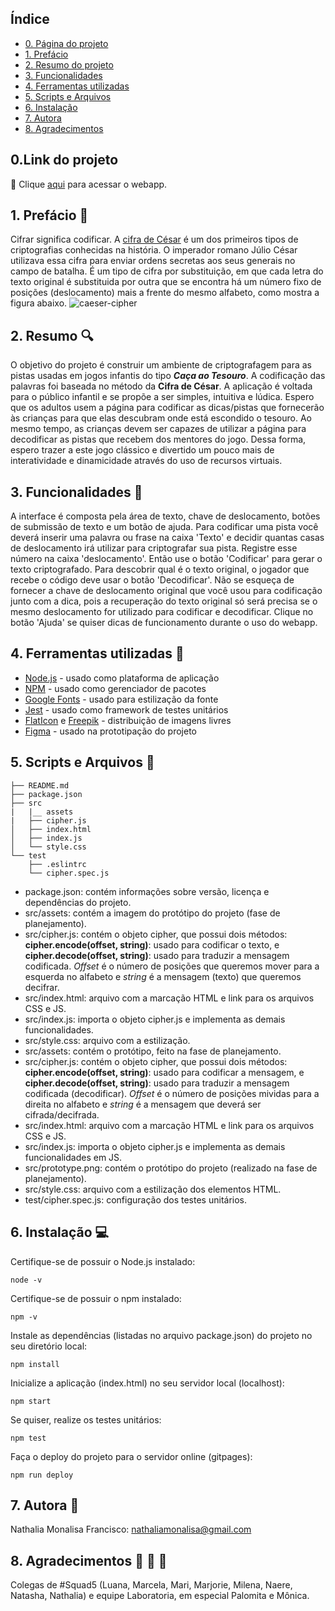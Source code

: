 ## Índice
* [0. Página do projeto](#0.pagina-do-projeto)
* [1. Prefácio](#1-prefácio)
* [2. Resumo do projeto](#2-resumo-do-projeto)
* [3. Funcionalidades](#3-funcionalidades)
* [4. Ferramentas utilizadas](#4-ferramentas-utilizadas)
* [5. Scripts e Arquivos](#5-scripts-e-arquivos)
* [6. Instalação](#6-instalação)
* [7. Autora](#7-autora)
* [8. Agradecimentos](#8-agradecimentos)


 ## 0.Link do projeto
 :pushpin:  Clique [aqui](https://nmonalisa.github.io/SAP004-cipher/) para acessar o webapp.


## 1. Prefácio :paperclip:
Cifrar significa codificar. A [cifra de
César](https://pt.wikipedia.org/wiki/Cifra_de_C%C3%A9sar) é um dos primeiros
tipos de criptografias conhecidas na história. O imperador romano Júlio César
utilizava essa cifra para enviar ordens secretas aos seus generais no campo de
batalha. É um
tipo de cifra por substituição, em que cada letra do texto original é
substituida por outra que se encontra há um número fixo de posições
(deslocamento) mais a frente do mesmo alfabeto, como mostra a figura abaixo.
![caeser-cipher](https://user-images.githubusercontent.com/11894994/60990999-07ffdb00-a320-11e9-87d0-b7c291bc4cd1.png)


## 2. Resumo :mag:
O objetivo do projeto é construir um ambiente de criptografagem para as pistas usadas em jogos infantis do tipo ___Caça ao Tesouro___. A codificação das palavras foi baseada no método da __Cifra de César__. A aplicação é voltada para o público infantil e se propõe a ser simples, intuitiva e lúdica. Espero que os adultos usem a página para codificar as dicas/pistas que fornecerão às crianças para que elas descubram onde está escondido o tesouro. Ao mesmo tempo, as crianças devem ser capazes de utilizar a página para decodificar as pistas que recebem dos mentores do jogo. Dessa forma, espero trazer a este jogo clássico e divertido um pouco mais de interatividade e dinamicidade através do uso de recursos virtuais.

## 3. Funcionalidades 	:hammer:
A interface é composta pela área de texto, chave de deslocamento, botões de submissão de texto e um botão de ajuda. Para codificar uma pista você deverá inserir uma palavra ou frase na caixa 'Texto' e decidir quantas casas de deslocamento irá utilizar para criptografar sua pista. Registre esse número na caixa 'deslocamento'. Então use o botão 'Codificar' para gerar o texto criptografado. Para descobrir qual é o texto original, o jogador que recebe o código deve usar o botão 'Decodificar'. Não se esqueça de fornecer a chave de deslocamento original que você usou para codificação junto com a dica, pois a recuperação do texto original só será precisa se o mesmo deslocamento for utilizado para codificar e decodificar. Clique no botão 'Ajuda' se quiser dicas de funcionamento durante o uso do webapp.

## 4. Ferramentas utilizadas :wrench:
* [Node.js](https://nodejs.org/en/) - usado como plataforma de aplicação 
* [NPM](https://www.npmjs.com/) - usado como gerenciador de pacotes
* [Google Fonts](https://fonts.google.com/) - usado para estilização da fonte
* [Jest](https://jestjs.io/pt-BR/) - usado como framework de testes unitários
* [FlatIcon](https://www.flaticon.com/) e [Freepik](https://br.freepik.com/) - distribuição de imagens livres
* [Figma](https://www.figma.com/) - usado na prototipação do projeto

## 5. Scripts e Arquivos :open_file_folder:

```
├── README.md
├── package.json
├── src
|   |__ assets
|   ├── cipher.js
│   ├── index.html
│   ├── index.js
│   └── style.css
└── test
    ├── .eslintrc
    └── cipher.spec.js
```
* package.json: contém informações sobre versão, licença e dependências do projeto.
* src/assets: contém a imagem do protótipo do projeto (fase de planejamento).
* src/cipher.js: contém o objeto cipher, que possui dois métodos: __cipher.encode(offset, string)__: usado para codificar o texto, e __cipher.decode(offset, string)__: usado para traduzir a mensagem codificada. _Offset_ é o número de posições que queremos mover para a esquerda no alfabeto e _string_ é a mensagem (texto) que queremos decifrar.
* src/index.html: arquivo com a marcação HTML e link para os arquivos CSS e JS.
* src/index.js: importa o objeto cipher.js e implementa as demais funcionalidades.
* src/style.css: arquivo com a estilização.
* src/assets: contém o protótipo, feito na fase de planejamento.
* src/cipher.js: contém o objeto cipher, que possui dois métodos: __cipher.encode(offset, string)__: usado para codificar a mensagem, e __cipher.decode(offset, string)__: usado para traduzir a mensagem codificada (decodificar). _Offset_ é o número de posições mividas para a direita no alfabeto e _string_ é a mensagem que deverá ser cifrada/decifrada.
* src/index.html: arquivo com a marcação HTML e link para os arquivos CSS e JS.
* src/index.js: importa o objeto cipher.js e implementa as demais funcionalidades em JS.
* src/prototype.png: contém o protótipo do projeto (realizado na fase de planejamento).
* src/style.css: arquivo com a estilização dos elementos HTML.
* test/cipher.spec.js: configuração dos testes unitários.

## 6. Instalação :computer:
Certifique-se de possuir o Node.js instalado:
```
node -v
```
Certifique-se de possuir o npm instalado:
```
npm -v
```
Instale as dependências (listadas no arquivo package.json) do projeto no seu diretório local:
```
npm install
```
Inicialize a aplicação (index.html) no seu servidor local (localhost):
```
npm start
```
Se quiser, realize os testes unitários:
```
npm test
```
Faça o deploy do projeto para o servidor online (gitpages):
```
npm run deploy

```

## 7. Autora :email:
Nathalia Monalisa Francisco: nathaliamonalisa@gmail.com 

## 8. Agradecimentos  :raising_hand:	:yellow_heart: 	:blue_heart:
Colegas de #Squad5 (Luana, Marcela, Mari, Marjorie, Milena, Naere, Natasha, Nathalia) e equipe Laboratoria, em especial Palomita e Mônica.
